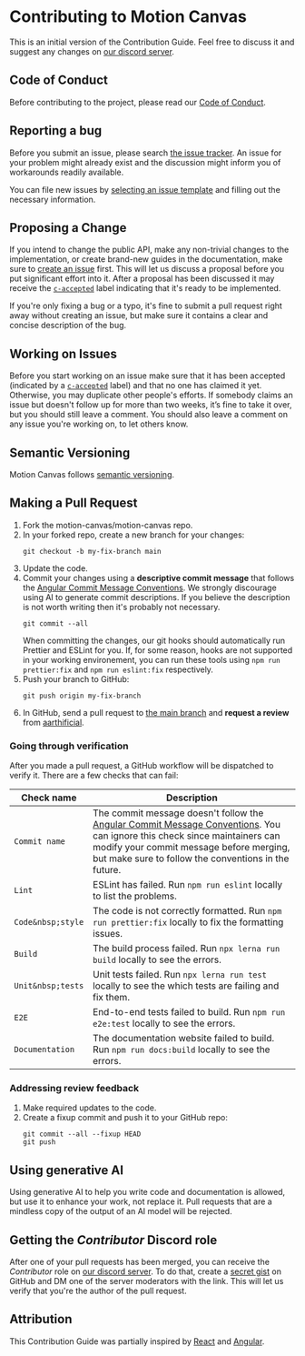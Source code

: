 # Contributing to Motion Canvas

This is an initial version of the Contribution Guide. Feel free to discuss it
and suggest any changes on [our discord server][discord].

## Code of Conduct

Before contributing to the project, please read our
[Code of Conduct](./CODE_OF_CONDUCT.md).

## Reporting a bug

Before you submit an issue, please search [the issue tracker][issues]. An issue
for your problem might already exist and the discussion might inform you of
workarounds readily available.

You can file new issues by [selecting an issue template][new-issue] and filling
out the necessary information.

## Proposing a Change

If you intend to change the public API, make any non-trivial changes to the
implementation, or create brand-new guides in the documentation, make sure to
[create an issue][new-feature] first. This will let us discuss a proposal before
you put significant effort into it. After a proposal has been discussed it may
receive the [`c-accepted`][label-accepted] label indicating that it's ready to
be implemented.

If you're only fixing a bug or a typo, it's fine to submit a pull request right
away without creating an issue, but make sure it contains a clear and concise
description of the bug.

## Working on Issues

Before you start working on an issue make sure that it has been accepted
(indicated by a [`c-accepted`][label-accepted] label) and that no one has
claimed it yet. Otherwise, you may duplicate other people's efforts. If somebody
claims an issue but doesn't follow up for more than two weeks, it’s fine to take
it over, but you should still leave a comment. You should also leave a comment
on any issue you're working on, to let others know.

## Semantic Versioning

Motion Canvas follows [semantic versioning][semver].

## Making a Pull Request

1. Fork the motion-canvas/motion-canvas repo.
2. In your forked repo, create a new branch for your changes:
   ```shell
   git checkout -b my-fix-branch main
   ```
3. Update the code.
4. Commit your changes using a **descriptive commit message** that follows the
   [Angular Commit Message Conventions][commit-format]. We strongly discourage
   using AI to generate commit descriptions. If you believe the description is
   not worth writing then it's probably not necessary.
   ```shell
   git commit --all
   ```
   When committing the changes, our git hooks should automatically run Prettier
   and ESLint for you. If, for some reason, hooks are not supported in your
   working environement, you can run these tools using `npm run prettier:fix`
   and `npm run eslint:fix` respectively.
5. Push your branch to GitHub:
   ```shell
   git push origin my-fix-branch
   ```
6. In GitHub, send a pull request to [the main branch][main] and **request a
   review** from [aarthificial](https://github.com/aarthificial).

### Going through verification

After you made a pull request, a GitHub workflow will be dispatched to verify
it. There are a few checks that can fail:

| Check name        | Description                                                                                                                                                                                                                                  |
| ----------------- | -------------------------------------------------------------------------------------------------------------------------------------------------------------------------------------------------------------------------------------------- |
| `Commit name`     | The commit message doesn't follow the [Angular Commit Message Conventions][commit-format]. You can ignore this check since maintainers can modify your commit message before merging, but make sure to follow the conventions in the future. |
| `Lint`            | ESLint has failed. Run `npm run eslint` locally to list the problems.                                                                                                                                                                        |
| `Code&nbsp;style` | The code is not correctly formatted. Run `npm run prettier:fix` locally to fix the formatting issues.                                                                                                                                        |
| `Build`           | The build process failed. Run `npx lerna run build` locally to see the errors.                                                                                                                                                               |
| `Unit&nbsp;tests` | Unit tests failed. Run `npx lerna run test` locally to see the which tests are failing and fix them.                                                                                                                                         |
| `E2E`             | End-to-end tests failed to build. Run `npm run e2e:test` locally to see the errors.                                                                                                                                                          |
| `Documentation`   | The documentation website failed to build. Run `npm run docs:build` locally to see the errors.                                                                                                                                               |

### Addressing review feedback

1. Make required updates to the code.
2. Create a fixup commit and push it to your GitHub repo:
   ```shell
   git commit --all --fixup HEAD
   git push
   ```

## Using generative AI

Using generative AI to help you write code and documentation is allowed, but use
it to enhance your work, not replace it. Pull requests that are a mindless copy
of the output of an AI model will be rejected.

## Getting the _Contributor_ Discord role

After one of your pull requests has been merged, you can receive the
_Contributor_ role on [our discord server][discord]. To do that, create a
[secret gist][gist] on GitHub and DM one of the server moderators with the link.
This will let us verify that you're the author of the pull request.

## Attribution

This Contribution Guide was partially inspired by [React][react] and
[Angular][angular].

[semver]: https://semver.org/
[discord]: https://chat.motioncanvas.io
[semantic-release]:
  https://semantic-release.gitbook.io/semantic-release/support/faq#can-i-set-the-initial-release-version-of-my-package-to-0.0.1
[main]: https://github.com/motion-canvas/motion-canvas/tree/main
[issues]: https://github.com/motion-canvas/motion-canvas/issues
[new-issue]: https://github.com/motion-canvas/motion-canvas/issues/new/choose
[new-feature]:
  https://github.com/motion-canvas/motion-canvas/issues/new?template=feature_request.md
[commit-format]:
  https://github.com/angular/angular/blob/main/CONTRIBUTING.md#commit
[angular]: https://github.com/angular/angular/blob/main/CONTRIBUTING.md
[react]: https://reactjs.org/docs/how-to-contribute.html
[label-accepted]:
  https://github.com/motion-canvas/motion-canvas/labels/c-accepted
[gist]: https://gist.github.com/
